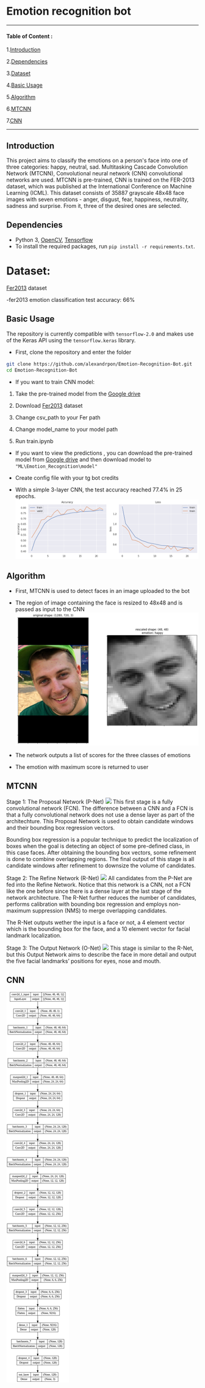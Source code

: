 # Emotion recognition bot

------------
#### Table of Content :
1.[Introduction](#introduction)

2.[Dependencies](#dependencies)

3.[Dataset](#dataset)

4.[Basic Usage](#basic-usage)

5.[Algorithm](#algorithm)

6.[MTCNN](#mtcnn)

7.[CNN](#cnn)

------------


## Introduction

This project aims to classify the emotions on a person's face into one of three categories: happy, neutral, sad. Multitasking Cascade Convolution Network (MTCNN), Convolutional neural network (CNN) convolutional networks are used.
MTCNN is pre-trained, CNN is trained on the FER-2013 dataset, which was published at the International Conference on Machine Learning (ICML). This dataset consists of 35887 grayscale 48x48 face images with seven emotions - anger, disgust, fear, happiness, neutrality, sadness and surprise. From it, three of the desired ones are selected.

## Dependencies

* Python 3, [OpenCV](https://opencv.org/), [Tensorflow](https://www.tensorflow.org/)
* To install the required packages, run `pip install -r requirements.txt`.

# Dataset:

[Fer2013](https://www.kaggle.com/c/3364/download-all) dataset

-fer2013 emotion classification test accuracy: 66%

## Basic Usage

The repository is currently compatible with `tensorflow-2.0` and makes use of the Keras API using the `tensorflow.keras` library.

* First, clone the repository and enter the folder

```bash
git clone https://github.com/alexandrpon/Emotion-Recognition-Bot.git
cd Emotion-Recognition-Bot
```

* If you want to train CNN model: 

1. Take the pre-trained model from the [Google drive](https://drive.google.com/drive/folders/1JGY478oI5c1bsMrH5o5VNNawiVf0lQhe?usp=sharing)

2. Download [Fer2013](https://www.kaggle.com/c/3364/download-all) dataset

3. Change csv_path to your Fer path

4. Change model_name to your model path

5. Run train.ipynb


* If you want to view the predictions , you can download the pre-trained model from [Google drive](https://drive.google.com/drive/folders/1JGY478oI5c1bsMrH5o5VNNawiVf0lQhe?usp=sharing) and then download model to `"ML\Emotion_Recognition\model"`

* Create config file with your tg bot credits

* With a simple 3-layer CNN, the test accuracy reached 77.4% in 25 epochs.
  ![](https://github.com/alexandrpon/Emotion-Recognition-Bot/blob/master/img/graph.png)

## Algorithm
- First, MTCNN is used to detect faces in an image uploaded to the bot

- The region of image containing the face is resized to 48x48 and is passed as input to the CNN
![](https://github.com/alexandrpon/Emotion-Recognition-Bot/blob/master/img/rescale.png)
- The network outputs a list of scores for the three classes of emotions

- The emotion with maximum score is returned to user

## MTCNN
Stage 1: The Proposal Network (P-Net)
![](https://github.com/alexandrpon/Emotion-Recognition-Bot/blob/master/img/pnet.png)
This first stage is a fully convolutional network (FCN). The difference between a CNN and a FCN is that a fully convolutional network does not use a dense layer as part of the architechture. This Proposal Network is used to obtain candidate windows and their bounding box regression vectors.

Bounding box regression is a popular technique to predict the localization of boxes when the goal is detecting an object of some pre-defined class, in this case faces. After obtaining the bounding box vectors, some refinement is done to combine overlapping regions. The final output of this stage is all candidate windows after refinement to downsize the volume of candidates.

Stage 2: The Refine Network (R-Net)
![](https://github.com/alexandrpon/Emotion-Recognition-Bot/blob/master/img/rnet.png)
All candidates from the P-Net are fed into the Refine Network. Notice that this network is a CNN, not a FCN like the one before since there is a dense layer at the last stage of the network architecture. The R-Net further reduces the number of candidates, performs calibration with bounding box regression and employs non-maximum suppression (NMS) to merge overlapping candidates.

The R-Net outputs wether the input is a face or not, a 4 element vector which is the bounding box for the face, and a 10 element vector for facial landmark localization.

Stage 3: The Output Network (O-Net)
![](https://github.com/alexandrpon/Emotion-Recognition-Bot/blob/master/img/onet.png)
This stage is similar to the R-Net, but this Output Network aims to describe the face in more detail and output the five facial landmarks’ positions for eyes, nose and mouth.

## CNN
![](https://github.com/alexandrpon/Emotion-Recognition-Bot/blob/master/img/model_plot.png)
